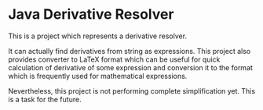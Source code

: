 # Java Derivative Resolver
This is a project which represents a derivative resolver.

It can actually find derivatives from string as expressions. This project also provides converter to LaTeX format which can be useful
for quick calculation of derivative of some expression and conversion it to the format which is frequently used for 
mathematical expressions.

Nevertheless, this project is not performing complete simplification yet. This is a task for the future.